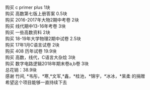 购买 c primer plus 1块</br>
购买 高数第七版上册答案 0.5块</br>
购买 2016-2017年大物2期中考卷 2块</br>
购买 线代期中13-16年考卷 3块</br>
购买 一些高数资料 2块</br>
购买 18-19年大学物理2期中试卷 2.5块</br>
购买 17年1月C语言试卷 2块</br>
购买 408 历年试卷 19.9块</br>
购买 高数，线代，C语言大杂烩 3块</br>
购买 数字电路逻辑2018年期末卷a,b卷 3块</br>
总花销：38.9块 </br>
感谢 竹间, *韦彤，*寒,*文军,*鑫，*桂池，*锦宇，*冰冰，*杲柔 的捐赠</br>
希望这个项目能够一直持续下去
